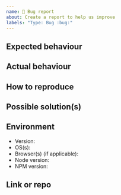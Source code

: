 ```yaml
---
name: 🐛 Bug report
about: Create a report to help us improve
labels: "Type: Bug :bug:"
---
```


<!--lint disable heading-style -->
## Expected behaviour


## Actual behaviour


## How to reproduce
<!-- Steps to reproduce the bug -->

## Possible solution(s)
<!--How do you think, the issue should be solved ? -->

## Environment
-   Version: 
-   OS(s): 
-   Browser(s) (if applicable): 
-   Node version: 
-   NPM version: 

## Link or repo
<!-- Paste a REPL/CodePen/LogRocket or minimal Github repo link -->
